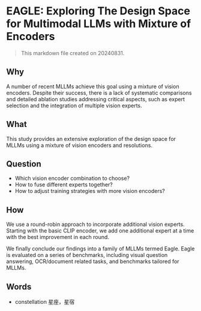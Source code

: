 # EAGLE: Exploring The Design Space for Multimodal LLMs with Mixture of Encoders

> This markdown file created on 20240831.

## Why

A number of recent MLLMs achieve this goal using a mixture of vision encoders. Despite their success, there is a lack of systematic comparisons and detailed ablation studies addressing critical aspects, such as expert selection and the integration of multiple vision experts.



## What

This study provides an extensive exploration of the design space for MLLMs using a mixture of vision encoders and resolutions.



## Question

- Which vision encoder combination to choose?
- How to fuse different experts together?
- How to adjust training strategies with more vision encoders?



## How

We use a round-robin approach to incorporate additional vision experts. Starting with the basic CLIP encoder, we add one additional expert at a time with the best improvement in each round.

We finally conclude our findings into a family of MLLMs termed Eagle. Eagle is evaluated on a series of benchmarks, including visual question answering, OCR/document related tasks, and benchmarks tailored for MLLMs.



## Words

- constellation 星座，星宿
